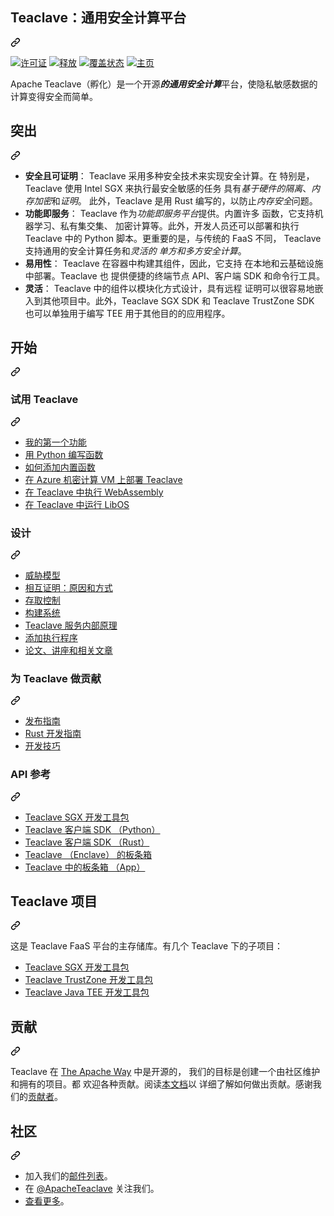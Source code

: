 <div class="Box-sc-g0xbh4-0 QkQOb js-snippet-clipboard-copy-unpositioned" data-hpc="true"><article class="markdown-body entry-content container-lg" itemprop="text"><div class="markdown-heading" dir="auto"><h1 tabindex="-1" class="heading-element" dir="auto" _msttexthash="69049344" _msthash="363">Teaclave：通用安全计算平台</h1><a id="user-content-teaclave-a-universal-secure-computing-platform" class="anchor" aria-label="Permalink： Teaclave：通用安全计算平台" href="#teaclave-a-universal-secure-computing-platform" _mstaria-label="2261753" _msthash="364"><svg class="octicon octicon-link" viewBox="0 0 16 16" version="1.1" width="16" height="16" aria-hidden="true"><path d="m7.775 3.275 1.25-1.25a3.5 3.5 0 1 1 4.95 4.95l-2.5 2.5a3.5 3.5 0 0 1-4.95 0 .751.751 0 0 1 .018-1.042.751.751 0 0 1 1.042-.018 1.998 1.998 0 0 0 2.83 0l2.5-2.5a2.002 2.002 0 0 0-2.83-2.83l-1.25 1.25a.751.751 0 0 1-1.042-.018.751.751 0 0 1-.018-1.042Zm-4.69 9.64a1.998 1.998 0 0 0 2.83 0l1.25-1.25a.751.751 0 0 1 1.042.018.751.751 0 0 1 .018 1.042l-1.25 1.25a3.5 3.5 0 1 1-4.95-4.95l2.5-2.5a3.5 3.5 0 0 1 4.95 0 .751.751 0 0 1-.018 1.042.751.751 0 0 1-1.042.018 1.998 1.998 0 0 0-2.83 0l-2.5 2.5a1.998 1.998 0 0 0 0 2.83Z"></path></svg></a></div>
<p dir="auto"><a href="/apache/incubator-teaclave/blob/master/LICENSE"><img src="https://camo.githubusercontent.com/12e72fd0e23e8b88c2a0e56ac8580b2ab4c4f33630eadf396a20073a3856200c/68747470733a2f2f696d672e736869656c64732e696f2f62616467652f6c6963656e73652d4170616368652d677265656e2e737667" alt="许可证" data-canonical-src="https://img.shields.io/badge/license-Apache-green.svg" style="max-width: 100%;" _mstalt="93288" _msthash="365"></a>
<a href="https://github.com/apache/incubator-teaclave/releases"><img src="https://camo.githubusercontent.com/8c5ab1753e789ae87c132d716b9586b348391c3ef7ec2c9f084ab25e0caa40c6/68747470733a2f2f696d672e736869656c64732e696f2f6769746875622f762f7461672f6170616368652f696e63756261746f722d746561636c6176653f6c6162656c3d72656c6561736526736f72743d73656d766572" alt="释放" data-canonical-src="https://img.shields.io/github/v/tag/apache/incubator-teaclave?label=release&amp;sort=semver" style="max-width: 100%;" _mstalt="92612" _msthash="366"></a>
<a href="https://coveralls.io/github/apache/incubator-teaclave?branch=master" rel="nofollow"><img src="https://camo.githubusercontent.com/e30ab9124c2b2c63b54bd59f1f52d12a0f35da3c75c7a6308f330027724fc074/68747470733a2f2f636f766572616c6c732e696f2f7265706f732f6769746875622f6170616368652f696e63756261746f722d746561636c6176652f62616467652e7376673f6272616e63683d6d6173746572" alt="覆盖状态" data-canonical-src="https://coveralls.io/repos/github/apache/incubator-teaclave/badge.svg?branch=master" style="max-width: 100%;" _mstalt="259493" _msthash="367"></a>
<a href="https://teaclave.apache.org/" rel="nofollow"><img src="https://camo.githubusercontent.com/9d7f9293b0fe4f46d05f9582c61fc52645bd2b1078f8fed024e519bb669164ec/68747470733a2f2f696d672e736869656c64732e696f2f62616467652f736974652d686f6d65706167652d626c7565" alt="主页" data-canonical-src="https://img.shields.io/badge/site-homepage-blue" style="max-width: 100%;" _mstalt="110916" _msthash="368"></a></p>
<p dir="auto" _msttexthash="537055922" _msthash="369">Apache Teaclave（孵化）是一个开源<em _istranslated="1"><strong _istranslated="1">的通用安全计算</strong></em>平台，使隐私敏感数据的计算变得安全而简单。</p>
<div class="markdown-heading" dir="auto"><h2 tabindex="-1" class="heading-element" dir="auto" _msttexthash="5036395" _msthash="370">突出</h2><a id="user-content-highlights" class="anchor" aria-label="永久链接：亮点" href="#highlights" _mstaria-label="438997" _msthash="371"><svg class="octicon octicon-link" viewBox="0 0 16 16" version="1.1" width="16" height="16" aria-hidden="true"><path d="m7.775 3.275 1.25-1.25a3.5 3.5 0 1 1 4.95 4.95l-2.5 2.5a3.5 3.5 0 0 1-4.95 0 .751.751 0 0 1 .018-1.042.751.751 0 0 1 1.042-.018 1.998 1.998 0 0 0 2.83 0l2.5-2.5a2.002 2.002 0 0 0-2.83-2.83l-1.25 1.25a.751.751 0 0 1-1.042-.018.751.751 0 0 1-.018-1.042Zm-4.69 9.64a1.998 1.998 0 0 0 2.83 0l1.25-1.25a.751.751 0 0 1 1.042.018.751.751 0 0 1 .018 1.042l-1.25 1.25a3.5 3.5 0 1 1-4.95-4.95l2.5-2.5a3.5 3.5 0 0 1 4.95 0 .751.751 0 0 1-.018 1.042.751.751 0 0 1-1.042.018 1.998 1.998 0 0 0-2.83 0l-2.5 2.5a1.998 1.998 0 0 0 0 2.83Z"></path></svg></a></div>
<ul dir="auto">
<li _msttexthash="1828192353" _msthash="372"><strong _istranslated="1">安全且可证明</strong>：
Teaclave 采用多种安全技术来实现安全计算。在
特别是，Teaclave 使用 Intel SGX 来执行最安全敏感的任务
具有<em _istranslated="1">基于硬件的隔离</em>、<em _istranslated="1">内存加密</em>和<em _istranslated="1">证明</em>。
此外，Teaclave 是用 Rust 编写的，以防止<em _istranslated="1">内存安全</em>问题。</li>
<li _msttexthash="2739052979" _msthash="373"><strong _istranslated="1">功能即服务</strong>：
Teaclave 作为<em _istranslated="1">功能即服务平台</em>提供。内置许多
函数，它支持机器学习、私有集交集、
加密计算等。此外，开发人员还可以部署和执行
Teaclave 中的 Python 脚本。更重要的是，与传统的 FaaS 不同，
Teaclave 支持通用的安全计算任务和<em _istranslated="1">灵活的
单方和多方安全计算</em>。</li>
<li _msttexthash="816502063" _msthash="374"><strong _istranslated="1">易用性</strong>：
Teaclave 在容器中构建其组件，因此，它支持
在本地和云基础设施中部署。Teaclave 也
提供便捷的终端节点 API、客户端 SDK 和命令行工具。</li>
<li _msttexthash="1204592961" _msthash="375"><strong _istranslated="1">灵活</strong>：
Teaclave 中的组件以模块化方式设计，具有远程
证明可以很容易地嵌入到其他项目中。此外，Teaclave
SGX SDK 和 Teaclave TrustZone SDK 也可以单独用于编写 TEE
用于其他目的的应用程序。</li>
</ul>
<div class="markdown-heading" dir="auto"><h2 tabindex="-1" class="heading-element" dir="auto" _msttexthash="4603768" _msthash="376">开始</h2><a id="user-content-getting-started" class="anchor" aria-label="永久链接： 开始使用" href="#getting-started" _mstaria-label="591461" _msthash="377"><svg class="octicon octicon-link" viewBox="0 0 16 16" version="1.1" width="16" height="16" aria-hidden="true"><path d="m7.775 3.275 1.25-1.25a3.5 3.5 0 1 1 4.95 4.95l-2.5 2.5a3.5 3.5 0 0 1-4.95 0 .751.751 0 0 1 .018-1.042.751.751 0 0 1 1.042-.018 1.998 1.998 0 0 0 2.83 0l2.5-2.5a2.002 2.002 0 0 0-2.83-2.83l-1.25 1.25a.751.751 0 0 1-1.042-.018.751.751 0 0 1-.018-1.042Zm-4.69 9.64a1.998 1.998 0 0 0 2.83 0l1.25-1.25a.751.751 0 0 1 1.042.018.751.751 0 0 1 .018 1.042l-1.25 1.25a3.5 3.5 0 1 1-4.95-4.95l2.5-2.5a3.5 3.5 0 0 1 4.95 0 .751.751 0 0 1-.018 1.042.751.751 0 0 1-1.042.018 1.998 1.998 0 0 0-2.83 0l-2.5 2.5a1.998 1.998 0 0 0 0 2.83Z"></path></svg></a></div>
<div class="markdown-heading" dir="auto"><h3 tabindex="-1" class="heading-element" dir="auto" _msttexthash="6508892" _msthash="378">试用 Teaclave</h3><a id="user-content-try-teaclave" class="anchor" aria-label="永久链接： 试用 Teaclave" href="#try-teaclave" _mstaria-label="469144" _msthash="379"><svg class="octicon octicon-link" viewBox="0 0 16 16" version="1.1" width="16" height="16" aria-hidden="true"><path d="m7.775 3.275 1.25-1.25a3.5 3.5 0 1 1 4.95 4.95l-2.5 2.5a3.5 3.5 0 0 1-4.95 0 .751.751 0 0 1 .018-1.042.751.751 0 0 1 1.042-.018 1.998 1.998 0 0 0 2.83 0l2.5-2.5a2.002 2.002 0 0 0-2.83-2.83l-1.25 1.25a.751.751 0 0 1-1.042-.018.751.751 0 0 1-.018-1.042Zm-4.69 9.64a1.998 1.998 0 0 0 2.83 0l1.25-1.25a.751.751 0 0 1 1.042.018.751.751 0 0 1 .018 1.042l-1.25 1.25a3.5 3.5 0 1 1-4.95-4.95l2.5-2.5a3.5 3.5 0 0 1 4.95 0 .751.751 0 0 1-.018 1.042.751.751 0 0 1-1.042.018 1.998 1.998 0 0 0-2.83 0l-2.5 2.5a1.998 1.998 0 0 0 0 2.83Z"></path></svg></a></div>
<ul dir="auto">
<li><a href="/apache/incubator-teaclave/blob/master/docs/my-first-function.md" _msttexthash="23466534" _msthash="380">我的第一个功能</a></li>
<li><a href="/apache/incubator-teaclave/blob/master/docs/functions-in-python.md" _msttexthash="22916790" _msthash="381">用 Python 编写函数</a></li>
<li><a href="/apache/incubator-teaclave/blob/master/docs/builtin-functions.md" _msttexthash="26587821" _msthash="382">如何添加内置函数</a></li>
<li><a href="/apache/incubator-teaclave/blob/master/docs/azure-confidential-computing.md" _msttexthash="48183473" _msthash="383">在 Azure 机密计算 VM 上部署 Teaclave</a></li>
<li><a href="/apache/incubator-teaclave/blob/master/docs/executing-wasm.md" _msttexthash="20399119" _msthash="384">在 Teaclave 中执行 WebAssembly</a></li>
<li><a href="/apache/incubator-teaclave/blob/master/docs/executing-in-occlum.md" _msttexthash="22736129" _msthash="385">在 Teaclave 中运行 LibOS</a></li>
</ul>
<div class="markdown-heading" dir="auto"><h3 tabindex="-1" class="heading-element" dir="auto" _msttexthash="6972914" _msthash="386">设计</h3><a id="user-content-design" class="anchor" aria-label="永久链接： 设计" href="#design" _mstaria-label="300651" _msthash="387"><svg class="octicon octicon-link" viewBox="0 0 16 16" version="1.1" width="16" height="16" aria-hidden="true"><path d="m7.775 3.275 1.25-1.25a3.5 3.5 0 1 1 4.95 4.95l-2.5 2.5a3.5 3.5 0 0 1-4.95 0 .751.751 0 0 1 .018-1.042.751.751 0 0 1 1.042-.018 1.998 1.998 0 0 0 2.83 0l2.5-2.5a2.002 2.002 0 0 0-2.83-2.83l-1.25 1.25a.751.751 0 0 1-1.042-.018.751.751 0 0 1-.018-1.042Zm-4.69 9.64a1.998 1.998 0 0 0 2.83 0l1.25-1.25a.751.751 0 0 1 1.042.018.751.751 0 0 1 .018 1.042l-1.25 1.25a3.5 3.5 0 1 1-4.95-4.95l2.5-2.5a3.5 3.5 0 0 1 4.95 0 .751.751 0 0 1-.018 1.042.751.751 0 0 1-1.042.018 1.998 1.998 0 0 0-2.83 0l-2.5 2.5a1.998 1.998 0 0 0 0 2.83Z"></path></svg></a></div>
<ul dir="auto">
<li><a href="/apache/incubator-teaclave/blob/master/docs/threat-model.md" _msttexthash="11616878" _msthash="388">威胁模型</a></li>
<li><a href="/apache/incubator-teaclave/blob/master/docs/mutual-attestation.md" _msttexthash="42961334" _msthash="389">相互证明：原因和方式</a></li>
<li><a href="/apache/incubator-teaclave/blob/master/docs/access-control.md" _msttexthash="10080759" _msthash="390">存取控制</a></li>
<li><a href="/apache/incubator-teaclave/blob/master/docs/build-system.md" _msttexthash="12905841" _msthash="391">构建系统</a></li>
<li><a href="/apache/incubator-teaclave/blob/master/docs/service-internals.md" _msttexthash="35957948" _msthash="392">Teaclave 服务内部原理</a></li>
<li><a href="/apache/incubator-teaclave/blob/master/docs/adding-executors.md" _msttexthash="20489261" _msthash="393">添加执行程序</a></li>
<li><a href="/apache/incubator-teaclave/blob/master/docs/papers-talks.md" _msttexthash="39439543" _msthash="394">论文、讲座和相关文章</a></li>
</ul>
<div class="markdown-heading" dir="auto"><h3 tabindex="-1" class="heading-element" dir="auto" _msttexthash="21106891" _msthash="395">为 Teaclave 做贡献</h3><a id="user-content-contribute-to-teaclave" class="anchor" aria-label="永久链接： 为 Teaclave 做贡献" href="#contribute-to-teaclave" _mstaria-label="866229" _msthash="396"><svg class="octicon octicon-link" viewBox="0 0 16 16" version="1.1" width="16" height="16" aria-hidden="true"><path d="m7.775 3.275 1.25-1.25a3.5 3.5 0 1 1 4.95 4.95l-2.5 2.5a3.5 3.5 0 0 1-4.95 0 .751.751 0 0 1 .018-1.042.751.751 0 0 1 1.042-.018 1.998 1.998 0 0 0 2.83 0l2.5-2.5a2.002 2.002 0 0 0-2.83-2.83l-1.25 1.25a.751.751 0 0 1-1.042-.018.751.751 0 0 1-.018-1.042Zm-4.69 9.64a1.998 1.998 0 0 0 2.83 0l1.25-1.25a.751.751 0 0 1 1.042.018.751.751 0 0 1 .018 1.042l-1.25 1.25a3.5 3.5 0 1 1-4.95-4.95l2.5-2.5a3.5 3.5 0 0 1 4.95 0 .751.751 0 0 1-.018 1.042.751.751 0 0 1-1.042.018 1.998 1.998 0 0 0-2.83 0l-2.5 2.5a1.998 1.998 0 0 0 0 2.83Z"></path></svg></a></div>
<ul dir="auto">
<li><a href="/apache/incubator-teaclave/blob/master/docs/release-guide.md" _msttexthash="10195172" _msthash="397">发布指南</a></li>
<li><a href="/apache/incubator-teaclave/blob/master/docs/rust-guideline.md" _msttexthash="15040506" _msthash="398">Rust 开发指南</a></li>
<li><a href="/apache/incubator-teaclave/blob/master/docs/development-tips.md" _msttexthash="10519990" _msthash="399">开发技巧</a></li>
</ul>
<div class="markdown-heading" dir="auto"><h3 tabindex="-1" class="heading-element" dir="auto" _msttexthash="7496489" _msthash="400">API 参考</h3><a id="user-content-api-references" class="anchor" aria-label="永久链接：API 参考" href="#api-references" _mstaria-label="526526" _msthash="401"><svg class="octicon octicon-link" viewBox="0 0 16 16" version="1.1" width="16" height="16" aria-hidden="true"><path d="m7.775 3.275 1.25-1.25a3.5 3.5 0 1 1 4.95 4.95l-2.5 2.5a3.5 3.5 0 0 1-4.95 0 .751.751 0 0 1 .018-1.042.751.751 0 0 1 1.042-.018 1.998 1.998 0 0 0 2.83 0l2.5-2.5a2.002 2.002 0 0 0-2.83-2.83l-1.25 1.25a.751.751 0 0 1-1.042-.018.751.751 0 0 1-.018-1.042Zm-4.69 9.64a1.998 1.998 0 0 0 2.83 0l1.25-1.25a.751.751 0 0 1 1.042.018.751.751 0 0 1 .018 1.042l-1.25 1.25a3.5 3.5 0 1 1-4.95-4.95l2.5-2.5a3.5 3.5 0 0 1 4.95 0 .751.751 0 0 1-.018 1.042.751.751 0 0 1-1.042.018 1.998 1.998 0 0 0-2.83 0l-2.5 2.5a1.998 1.998 0 0 0 0 2.83Z"></path></svg></a></div>
<ul dir="auto">
<li><a href="https://teaclave.apache.org/api-docs/sgx-sdk/" rel="nofollow" _msttexthash="29173820" _msthash="402">Teaclave SGX 开发工具包</a></li>
<li><a href="https://teaclave.apache.org/api-docs/client-sdk-python/" rel="nofollow" _msttexthash="58720129" _msthash="403">Teaclave 客户端 SDK （Python）</a></li>
<li><a href="https://teaclave.apache.org/api-docs/client-sdk-rust/" rel="nofollow" _msttexthash="56949451" _msthash="404">Teaclave 客户端 SDK （Rust）</a></li>
<li><a href="https://teaclave.apache.org/api-docs/crates-enclave/" rel="nofollow" _msttexthash="70675202" _msthash="405">Teaclave （Enclave） 的板条箱</a></li>
<li><a href="https://teaclave.apache.org/api-docs/crates-app/" rel="nofollow" _msttexthash="67622295" _msthash="406">Teaclave 中的板条箱 （App）</a></li>
</ul>
<div class="markdown-heading" dir="auto"><h2 tabindex="-1" class="heading-element" dir="auto" _msttexthash="14055470" _msthash="407">Teaclave 项目</h2><a id="user-content-teaclave-projects" class="anchor" aria-label="永久链接： Teaclave Projects" href="#teaclave-projects" _mstaria-label="675974" _msthash="408"><svg class="octicon octicon-link" viewBox="0 0 16 16" version="1.1" width="16" height="16" aria-hidden="true"><path d="m7.775 3.275 1.25-1.25a3.5 3.5 0 1 1 4.95 4.95l-2.5 2.5a3.5 3.5 0 0 1-4.95 0 .751.751 0 0 1 .018-1.042.751.751 0 0 1 1.042-.018 1.998 1.998 0 0 0 2.83 0l2.5-2.5a2.002 2.002 0 0 0-2.83-2.83l-1.25 1.25a.751.751 0 0 1-1.042-.018.751.751 0 0 1-.018-1.042Zm-4.69 9.64a1.998 1.998 0 0 0 2.83 0l1.25-1.25a.751.751 0 0 1 1.042.018.751.751 0 0 1 .018 1.042l-1.25 1.25a3.5 3.5 0 1 1-4.95-4.95l2.5-2.5a3.5 3.5 0 0 1 4.95 0 .751.751 0 0 1-.018 1.042.751.751 0 0 1-1.042.018 1.998 1.998 0 0 0-2.83 0l-2.5 2.5a1.998 1.998 0 0 0 0 2.83Z"></path></svg></a></div>
<p dir="auto" _msttexthash="205222095" _msthash="409">这是 Teaclave FaaS 平台的主存储库。有几个
Teaclave 下的子项目：</p>
<ul dir="auto">
<li><a href="https://github.com/apache/incubator-teaclave-sgx-sdk" _msttexthash="29173820" _msthash="410">Teaclave SGX 开发工具包</a></li>
<li><a href="https://github.com/apache/incubator-teaclave-trustzone-sdk" _msttexthash="38090208" _msthash="411">Teaclave TrustZone 开发工具包</a></li>
<li><a href="https://github.com/apache/incubator-teaclave-java-tee-sdk" _msttexthash="35084270" _msthash="412">Teaclave Java TEE 开发工具包</a></li>
</ul>
<div class="markdown-heading" dir="auto"><h2 tabindex="-1" class="heading-element" dir="auto" _msttexthash="6354283" _msthash="413">贡献</h2><a id="user-content-contributing" class="anchor" aria-label="永久链接： 贡献" href="#contributing" _mstaria-label="521066" _msthash="414"><svg class="octicon octicon-link" viewBox="0 0 16 16" version="1.1" width="16" height="16" aria-hidden="true"><path d="m7.775 3.275 1.25-1.25a3.5 3.5 0 1 1 4.95 4.95l-2.5 2.5a3.5 3.5 0 0 1-4.95 0 .751.751 0 0 1 .018-1.042.751.751 0 0 1 1.042-.018 1.998 1.998 0 0 0 2.83 0l2.5-2.5a2.002 2.002 0 0 0-2.83-2.83l-1.25 1.25a.751.751 0 0 1-1.042-.018.751.751 0 0 1-.018-1.042Zm-4.69 9.64a1.998 1.998 0 0 0 2.83 0l1.25-1.25a.751.751 0 0 1 1.042.018.751.751 0 0 1 .018 1.042l-1.25 1.25a3.5 3.5 0 1 1-4.95-4.95l2.5-2.5a3.5 3.5 0 0 1 4.95 0 .751.751 0 0 1-.018 1.042.751.751 0 0 1-1.042.018 1.998 1.998 0 0 0-2.83 0l-2.5 2.5a1.998 1.998 0 0 0 0 2.83Z"></path></svg></a></div>
<p dir="auto" _msttexthash="1291918459" _msthash="415">Teaclave 在 <a href="https://www.apache.org/theapacheway/" rel="nofollow" _istranslated="1">The Apache Way</a> 中是开源的，
我们的目标是创建一个由社区维护和拥有的项目。都
欢迎各种贡献。阅读<a href="/apache/incubator-teaclave/blob/master/CONTRIBUTING.md" _istranslated="1">本文档</a>以
详细了解如何做出贡献。感谢我们的<a href="https://teaclave.apache.org/contributors/" rel="nofollow" _istranslated="1">贡献者</a>。</p>
<div class="markdown-heading" dir="auto"><h2 tabindex="-1" class="heading-element" dir="auto" _msttexthash="5040282" _msthash="416">社区</h2><a id="user-content-community" class="anchor" aria-label="永久链接： 社区" href="#community" _mstaria-label="413062" _msthash="417"><svg class="octicon octicon-link" viewBox="0 0 16 16" version="1.1" width="16" height="16" aria-hidden="true"><path d="m7.775 3.275 1.25-1.25a3.5 3.5 0 1 1 4.95 4.95l-2.5 2.5a3.5 3.5 0 0 1-4.95 0 .751.751 0 0 1 .018-1.042.751.751 0 0 1 1.042-.018 1.998 1.998 0 0 0 2.83 0l2.5-2.5a2.002 2.002 0 0 0-2.83-2.83l-1.25 1.25a.751.751 0 0 1-1.042-.018.751.751 0 0 1-.018-1.042Zm-4.69 9.64a1.998 1.998 0 0 0 2.83 0l1.25-1.25a.751.751 0 0 1 1.042.018.751.751 0 0 1 .018 1.042l-1.25 1.25a3.5 3.5 0 1 1-4.95-4.95l2.5-2.5a3.5 3.5 0 0 1 4.95 0 .751.751 0 0 1-.018 1.042.751.751 0 0 1-1.042.018 1.998 1.998 0 0 0-2.83 0l-2.5 2.5a1.998 1.998 0 0 0 0 2.83Z"></path></svg></a></div>
<ul dir="auto">
<li _msttexthash="36378849" _msthash="418">加入我们的<a href="https://lists.apache.org/list.html?dev@teaclave.apache.org" rel="nofollow" _istranslated="1">邮件列表</a>。</li>
<li _msttexthash="36554349" _msthash="419">在 <a href="https://twitter.com/ApacheTeaclave" rel="nofollow" _istranslated="1">@ApacheTeaclave</a> 关注我们。</li>
<li _msttexthash="13396149" _msthash="420"><a href="https://teaclave.apache.org/community/" rel="nofollow" _istranslated="1">查看更多</a>。</li>
</ul>
</article></div>
